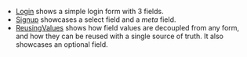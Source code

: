   * [Login](Login.elm) shows a simple login form with 3 fields.
  * [Signup](Signup.elm) showcases a select field and a _meta_ field.
  * [ReusingValues](ReusingValues.elm) shows how field values are decoupled from any form, and how they can be reused with a single source of truth. It also showcases an optional field.
